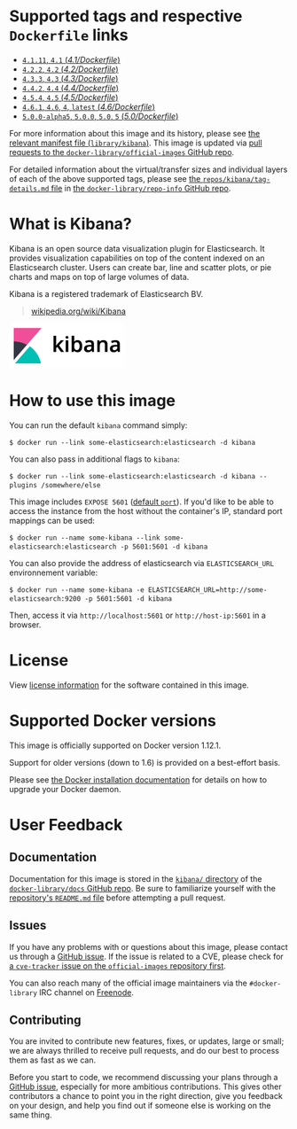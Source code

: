 # Supported tags and respective `Dockerfile` links

-	[`4.1.11`, `4.1` (*4.1/Dockerfile*)](https://github.com/docker-library/kibana/blob/7ce21f8aa1e58443c3031fdbdf83a08ce34e49a4/4.1/Dockerfile)
-	[`4.2.2`, `4.2` (*4.2/Dockerfile*)](https://github.com/docker-library/kibana/blob/9fc787378f38bc25616d7118741a74b42402d344/4.2/Dockerfile)
-	[`4.3.3`, `4.3` (*4.3/Dockerfile*)](https://github.com/docker-library/kibana/blob/9fc787378f38bc25616d7118741a74b42402d344/4.3/Dockerfile)
-	[`4.4.2`, `4.4` (*4.4/Dockerfile*)](https://github.com/docker-library/kibana/blob/9fc787378f38bc25616d7118741a74b42402d344/4.4/Dockerfile)
-	[`4.5.4`, `4.5` (*4.5/Dockerfile*)](https://github.com/docker-library/kibana/blob/7ce21f8aa1e58443c3031fdbdf83a08ce34e49a4/4.5/Dockerfile)
-	[`4.6.1`, `4.6`, `4`, `latest` (*4.6/Dockerfile*)](https://github.com/docker-library/kibana/blob/e930401355dc9b268b3e7d036794263a8e0f7a82/4.6/Dockerfile)
-	[`5.0.0-alpha5`, `5.0.0`, `5.0`, `5` (*5.0/Dockerfile*)](https://github.com/docker-library/kibana/blob/f1e01a0c5d64b1eea3c9d90a2cba93d9f3924bd0/5.0/Dockerfile)

For more information about this image and its history, please see [the relevant manifest file (`library/kibana`)](https://github.com/docker-library/official-images/blob/master/library/kibana). This image is updated via [pull requests to the `docker-library/official-images` GitHub repo](https://github.com/docker-library/official-images/pulls?q=label%3Alibrary%2Fkibana).

For detailed information about the virtual/transfer sizes and individual layers of each of the above supported tags, please see [the `repos/kibana/tag-details.md` file](https://github.com/docker-library/repo-info/blob/master/repos/kibana/tag-details.md) in [the `docker-library/repo-info` GitHub repo](https://github.com/docker-library/repo-info).

# What is Kibana?

Kibana is an open source data visualization plugin for Elasticsearch. It provides visualization capabilities on top of the content indexed on an Elasticsearch cluster. Users can create bar, line and scatter plots, or pie charts and maps on top of large volumes of data.

Kibana is a registered trademark of Elasticsearch BV.

> [wikipedia.org/wiki/Kibana](https://en.wikipedia.org/wiki/Kibana)

![logo](https://raw.githubusercontent.com/docker-library/docs/8965672c23522a2196bba6a431a8746c10116304/kibana/logo.png)

# How to use this image

You can run the default `kibana` command simply:

```console
$ docker run --link some-elasticsearch:elasticsearch -d kibana
```

You can also pass in additional flags to `kibana`:

```console
$ docker run --link some-elasticsearch:elasticsearch -d kibana --plugins /somewhere/else
```

This image includes `EXPOSE 5601` ([default `port`](https://www.elastic.co/guide/en/kibana/current/_setting_kibana_server_properties.html)). If you'd like to be able to access the instance from the host without the container's IP, standard port mappings can be used:

```console
$ docker run --name some-kibana --link some-elasticsearch:elasticsearch -p 5601:5601 -d kibana
```

You can also provide the address of elasticsearch via `ELASTICSEARCH_URL` environnement variable:

```console
$ docker run --name some-kibana -e ELASTICSEARCH_URL=http://some-elasticsearch:9200 -p 5601:5601 -d kibana
```

Then, access it via `http://localhost:5601` or `http://host-ip:5601` in a browser.

# License

View [license information](https://github.com/elastic/kibana/blob/4557a6fc0ba08c5e7ac813a180179e5e2631c90a/LICENSE.md) for the software contained in this image.

# Supported Docker versions

This image is officially supported on Docker version 1.12.1.

Support for older versions (down to 1.6) is provided on a best-effort basis.

Please see [the Docker installation documentation](https://docs.docker.com/installation/) for details on how to upgrade your Docker daemon.

# User Feedback

## Documentation

Documentation for this image is stored in the [`kibana/` directory](https://github.com/docker-library/docs/tree/master/kibana) of the [`docker-library/docs` GitHub repo](https://github.com/docker-library/docs). Be sure to familiarize yourself with the [repository's `README.md` file](https://github.com/docker-library/docs/blob/master/README.md) before attempting a pull request.

## Issues

If you have any problems with or questions about this image, please contact us through a [GitHub issue](https://github.com/docker-library/kibana/issues). If the issue is related to a CVE, please check for [a `cve-tracker` issue on the `official-images` repository first](https://github.com/docker-library/official-images/issues?q=label%3Acve-tracker).

You can also reach many of the official image maintainers via the `#docker-library` IRC channel on [Freenode](https://freenode.net).

## Contributing

You are invited to contribute new features, fixes, or updates, large or small; we are always thrilled to receive pull requests, and do our best to process them as fast as we can.

Before you start to code, we recommend discussing your plans through a [GitHub issue](https://github.com/docker-library/kibana/issues), especially for more ambitious contributions. This gives other contributors a chance to point you in the right direction, give you feedback on your design, and help you find out if someone else is working on the same thing.
